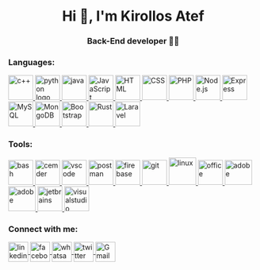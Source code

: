 <h1 align="center">Hi 👋, I'm Kirollos Atef</h1>
<h3 align="center">Back-End developer 👩‍💻</h3>
<h3 align="left">Languages: </h3>
<p align="left">
  <a href="https://www.cplusplus.com/">
    <img src="https://cdn.icon-icons.com/icons2/2415/PNG/512/c_original_logo_icon_146611.png"
         alt="c++" width="50" height="50" />
  </a>
  <a href="https://www.python.org/">
    <img src="https://upload.wikimedia.org/wikipedia/commons/thumb/c/c3/Python-logo-notext.svg/1200px-Python-logo-notext.svg.png" 
         alt="python logo" width="50" height="50" />
  </a>
  <a href="https://www.java.com/en/">
    <img src="https://cdn.icon-icons.com/icons2/2415/PNG/128/java_original_wordmark_logo_icon_146459.png"         
         alt="java" width="50" height="50" />
  </a>
  <a href="https://www.javascript.com/">
    <img src="https://upload.wikimedia.org/wikipedia/commons/thumb/9/99/Unofficial_JavaScript_logo_2.svg/1200px-Unofficial_JavaScript_logo_2.svg.png" 
         alt="JavaScript" width="50" height="50" />
  </a>
  <a href="https://en.wikipedia.org/wiki/HTML" target="_blank">
    <img src="https://cdn.icon-icons.com/icons2/2107/PNG/128/file_type_html_icon_130541.png" 
         alt="HTML" width="50" height="50" />
  </a>
  <a href="https://en.wikipedia.org/wiki/Cascading_Style_Sheets" target="_blank">
    <img src="https://cdn.icon-icons.com/icons2/2107/PNG/128/file_type_css_icon_130661.png" 
         alt="CSS" width="50" height="50" />
  </a>
  <a href="https://en.wikipedia.org/wiki/PHP" target="_blank">
    <img src="https://cdn.icon-icons.com/icons2/2108/PNG/128/php_icon_130857.png" 
         alt="PHP" width="50" height="50" />
  </a>
  <a href="https://en.wikipedia.org/wiki/Node.js" target="_blank">
    <img src="https://cdn.icon-icons.com/icons2/2107/PNG/128/file_type_node_icon_130301.png" 
         alt="Node.js" width="50" height="50" />
  </a>
  <a href="https://expressjs.com/" target="_blank">
    <img src="https://cdn-icons-png.flaticon.com/128/1126/1126012.png" 
         alt="Express" width="50" height="50" />
  </a>
  <a href="https://en.wikipedia.org/wiki/MySQL" target="_blank">
    <img src="https://cdn.icon-icons.com/icons2/2415/PNG/128/mysql_original_wordmark_logo_icon_146417.png" 
         alt="MySQL" width="50" height="50" />
  </a>
  <a href="https://en.wikipedia.org/wiki/MongoDB" target="_blank">
    <img src="https://cdn.icon-icons.com/icons2/2415/PNG/128/mongodb_plain_wordmark_logo_icon_146423.png" 
         alt="MongoDB" width="50" height="50" />
  </a>
  <a href="https://getbootstrap.com/" target="_blank">
    <img src="https://cdn.icon-icons.com/icons2/2415/PNG/128/bootstrap_plain_logo_icon_146619.png" 
         alt="Bootstrap" width="50" height="50" />
  </a>
  <a href="https://en.wikipedia.org/wiki/Rust_(programming_language)" target="_blank">
    <img src="https://cdn.icon-icons.com/icons2/2107/PNG/128/file_type_rust_icon_130185.png" 
         alt="Rust" width="50" height="50" />
  </a>
  <a href="https://laravel.com/">
    <img src="https://cdn.icon-icons.com/icons2/2108/PNG/128/laravel_icon_130892.png" 
         alt="Laravel" width="50" height="50" />
  </a>
</p>

<h3 align="left">Tools: </h3>
<p align="left">
  <a href="https://www.gnu.org/software/bash/" target="_blank" rel="noreferrer">
    <img src="https://cdn-icons-png.flaticon.com/512/919/919837.png" 
         alt="bash" width="50" height="50" /> 
  </a>
  <a href="https://cmder.net/">
    <img src="https://img.stackshare.io/service/1964/default_ad0a1dfe7aca641e2c9766d095e8dced94660fe3.png" 
         alt="cemder" width="50" height="50" />
  </a>
  <a href="https://code.visualstudio.com/">
    <img src="https://cdn.icon-icons.com/icons2/2107/PNG/128/file_type_vscode_icon_130084.png" 
         alt="vscode" width="50" height="50"/>
  </a>
  <a href="https://www.getpostman.com/">
    <img src="https://cdn.icon-icons.com/icons2/3053/PNG/128/postman_macos_bigsur_icon_189815.png" 
         alt="postman" width="50" height="50" />
  </a>
  <a href="https://firebase.google.com/">
    <img src="https://cdn.icon-icons.com/icons2/2699/PNG/128/firebase_logo_icon_171157.png" 
         alt="firebase"  width="50" height="50"/>
  </a>
  <a href="https://git-scm.com/">
    <img src="https://cdn.icon-icons.com/icons2/2415/PNG/128/git_plain_logo_icon_146507.png" 
         alt="git" width="50" height="50"/>
  </a>
  <a href="https://www.linux.org/">
    <img src="https://cdn.icon-icons.com/icons2/46/PNG/128/linux_penguin_animal_9362.png" 
         alt="linux" width="55" height="55"/>
  </a>
  <a href="https://www.office.com/">
    <img src="https://cdn.icon-icons.com/icons2/1156/PNG/128/1486565573-microsoft-office_81557.png" 
         alt="office" width="50" height="50"/>
  </a>
  <a href="https://www.adobe.com/">
    <img src="https://cdn.icon-icons.com/icons2/2198/PNG/128/adobe_xd_folder_icon_133957.png" 
         alt="adobe" width="55" height="50"/>
  </a>
  <a href="https://www.adobe.com/">
    <img src="https://cdn.icon-icons.com/icons2/2198/PNG/128/adobe_photoshop_folder_icon_133961.png" 
         alt="adobe" width="55" height="50"/>
  </a>
  <a href="https://www.jetbrains.com/">
    <img src="https://cdn.icon-icons.com/icons2/1381/PNG/128/jetbrainstoolbox_93803.png"
         alt="jetbrains" width="50" height="50"/>
  </a>
  <a href="https://visualstudio.microsoft.com/">
    <img src="https://cdn.icon-icons.com/icons2/112/PNG/128/visual_studio_18908.png"
         alt="visualstudio" width="50" height="50"/>
  </a>
</p>

<h3 align="left">Connect with me: </h3>
<p align="left">
  <a href="https://www.linkedin.com/in/kirollos-atef-fawze-6b87b61b3/" target="blank">
    <img 
         align="center" height="40" width="40"
         src="https://cdn-icons.flaticon.com/png/128/3536/premium/3536505.png?token=exp=1648681006~hmac=d9b842afbfecb9fd92a34390fdd710a3" 
         alt="linkedin"/>
  </a>
  <a href="https://www.facebook.com/profile.php?id=100009539839127" target="blank">
    <img 
         align="center" height="40" width="40"
         src="https://cdn-icons-png.flaticon.com/128/1384/1384053.png" 
         alt="facebook"/>
  </a>
  <a href="https://wa.me/qr/IM3XRAMWZ2CKK1" target="blank">
    <img 
         align="center" height="40" width="40"
         src="https://cdn-icons-png.flaticon.com/128/220/220236.png" 
         alt="whatsapp"/>
  </a>
  <a href="https://twitter.com/AtefKirols" target="blank">
    <img 
         align="center" height="40" width="40"
         src="https://cdn-icons.flaticon.com/png/128/3256/premium/3256013.png?token=exp=1648681364~hmac=14f8b9808ea78f4cbe124152b14a0646" 
         alt="twitter"/>
  </a>
  <a href="mailto:Kirolskiroate.com@gmail.com" target="blank">
    <img 
         align="center" height="40" width="40"
         src="https://cdn-icons-png.flaticon.com/128/5968/5968534.png" 
         alt="Gmail"/>
  </a>
</p>

